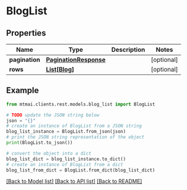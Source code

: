 # BlogList


## Properties

Name | Type | Description | Notes
------------ | ------------- | ------------- | -------------
**pagination** | [**PaginationResponse**](PaginationResponse.md) |  | [optional] 
**rows** | [**List[Blog]**](Blog.md) |  | [optional] 

## Example

```python
from mtmai.clients.rest.models.blog_list import BlogList

# TODO update the JSON string below
json = "{}"
# create an instance of BlogList from a JSON string
blog_list_instance = BlogList.from_json(json)
# print the JSON string representation of the object
print(BlogList.to_json())

# convert the object into a dict
blog_list_dict = blog_list_instance.to_dict()
# create an instance of BlogList from a dict
blog_list_from_dict = BlogList.from_dict(blog_list_dict)
```
[[Back to Model list]](../README.md#documentation-for-models) [[Back to API list]](../README.md#documentation-for-api-endpoints) [[Back to README]](../README.md)


